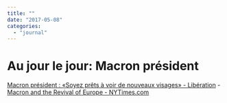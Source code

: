 ```yaml
---
title: ""
date: "2017-05-08"
categories: 
  - "journal"
---
```


# Au jour le jour: Macron président

[Macron président : «Soyez prêts à voir de nouveaux visages» - Libération](http://www.liberation.fr/futurs/2017/05/08/macron-president-soyez-prets-a-voir-de-nouveaux-visages_1567990) - [Macron and the Revival of Europe - NYTimes.com](https://mobile.nytimes.com/2017/05/07/opinion/macron-and-the-revival-of-europe.html?smprod=nytcore-iphone&_r=0&referer=)
